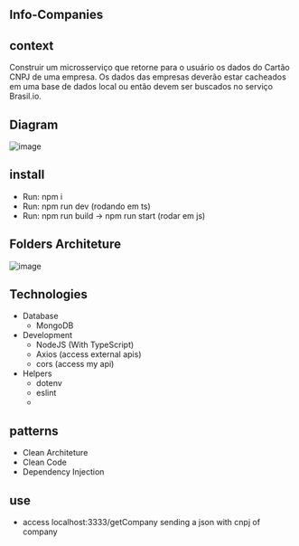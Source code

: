 ## Info-Companies

## context
Construir um microsserviço que retorne para o usuário os dados do Cartão CNPJ de
uma empresa. Os dados das empresas deverão estar cacheados em uma base de
dados local ou então devem ser buscados no serviço Brasil.io.


## Diagram
![image](https://user-images.githubusercontent.com/50277844/121778220-6e28b480-cb6c-11eb-846d-3dafde947e95.png)

## install 
 - Run: npm i 
 - Run: npm run dev (rodando em ts)
 - Run: npm run build -> npm run start (rodar em js)

## Folders Architeture 
![image](https://user-images.githubusercontent.com/50277844/121779501-5b18e300-cb72-11eb-8b83-5853857eedc9.png)



## Technologies
- Database
  - MongoDB
- Development 
  - NodeJS (With TypeScript)
  - Axios (access external apis)
  - cors (access my api)
- Helpers
  - dotenv
  - eslint
  - 
## patterns
- Clean Architeture
- Clean Code
- Dependency Injection

## use 
 - access localhost:3333/getCompany sending a json with cnpj of company
 
